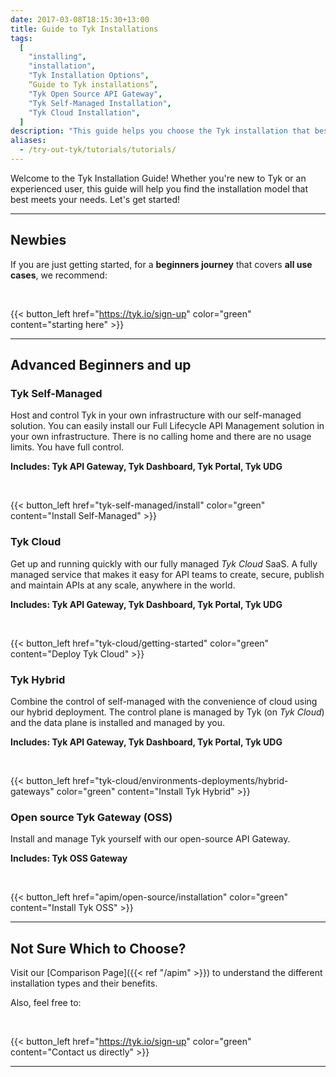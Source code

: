 ```yaml
---
date: 2017-03-08T18:15:30+13:00
title: Guide to Tyk Installations
tags:
  [
    "installing",
    "installation",
    "Tyk Installation Options",
    “Guide to Tyk installations”,
    "Tyk Open Source API Gateway",
    "Tyk Self-Managed Installation",
    "Tyk Cloud Installation",
  ]
description: "This guide helps you choose the Tyk installation that best suits your needs."
aliases:
  - /try-out-tyk/tutorials/tutorials/
---
```


Welcome to the Tyk Installation Guide! Whether you're new to Tyk or an experienced user, this guide will help you find the installation model that best meets your needs. Let's get started!

---

## Newbies

If you are just getting started, for a **beginners journey** that covers **all use cases**, we recommend:

<br/>

{{< button_left href="https://tyk.io/sign-up" color="green" content="starting here" >}}

---

## Advanced Beginners and up

### Tyk Self-Managed

Host and control Tyk in your own infrastructure with our
self-managed solution. You can easily install our Full Lifecycle API Management solution in your own infrastructure.
There is no calling home and there are no usage limits. You have full control.

**Includes: Tyk API Gateway, Tyk Dashboard, Tyk Portal, Tyk UDG**

<br/>

{{< button_left href="tyk-self-managed/install" color="green" content="Install Self-Managed" >}}

### Tyk Cloud

Get up and running quickly with our fully managed _Tyk Cloud_ SaaS.
A fully managed service that makes it easy for API teams to create, secure, publish and maintain APIs at any scale, anywhere in the world.

**Includes: Tyk API Gateway, Tyk Dashboard, Tyk Portal, Tyk UDG**

<br/>

{{< button_left href="tyk-cloud/getting-started" color="green" content="Deploy Tyk Cloud" >}}

### Tyk Hybrid

Combine the control of self-managed with the convenience of cloud using our hybrid deployment. The control plane is managed by Tyk (on _Tyk Cloud_) and the data plane is installed and managed by you.

**Includes: Tyk API Gateway, Tyk Dashboard, Tyk Portal, Tyk UDG**

<br/>

{{< button_left href="tyk-cloud/environments-deployments/hybrid-gateways" color="green" content="Install Tyk Hybrid" >}}

### Open source Tyk Gateway (OSS)

Install and manage Tyk yourself with our open-source API Gateway.

**Includes: Tyk OSS Gateway**

<br/>

{{< button_left href="apim/open-source/installation" color="green" content="Install Tyk OSS" >}}

---

## Not Sure Which to Choose?

Visit our [Comparison Page]({{< ref "/apim" >}}) to understand the different installation types and their benefits.

Also, feel free to:

<br/>

{{< button_left href="https://tyk.io/sign-up" color="green" content="Contact us directly" >}}

---
